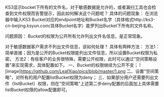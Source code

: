  KS3显示bucket下所有的文件名，对于敏感数据是允许的，或者漏扫工具也会检查到文件权限而告警提示，因此如何解决这个问题呢？
 具体的问题现象：
 在浏览器中输入KS3 Bucket对应的endpoint地址和Bucket名字（具体格式http://ks3-cn-beijing.ksyun.com/具体Bucket名字）能罗列出Bucket下所有的文件名称。
 
 问题原因：
 Bucket的权限为公开所有允许列出文件名信息，是正常现象。
 
 对于敏感数据客户需求不列出文件信息，该如何处理？
 具体有两种方法：
 方法1：简单直接；因为是公开的Bucket权限能列出文件信息，所以设置Bucket权限为私密。
 方法2：有些客户的业务很特殊，需要公开权限，此时可以通过“空间策略设置”来实现需求，具体配置如下。
 一、Bucket的权限继续为公开不变；
![image]https://github.com/LeafXiao/pics/blob/master/1.png
 二、设置“空间策略”，对所有的用户配置listBucket权限为deny；
 三、如果部分用户还需要列出文件（listBucket）权限，则在“空间策略”上述第二步deny配置的后面加上具体需要listBucket权限的allow配置即可。
 
 
 
 
 
